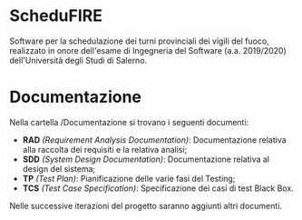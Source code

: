 # ScheduFIRE
Software per la schedulazione dei turni provinciali dei vigili del fuoco, realizzato in onore dell'esame di Ingegneria del Software (a.a. 2019/2020) dell'Università degli Studi di Salerno.
# Documentazione
Nella cartella /Documentazione si trovano i seguenti documenti:
* **RAD** _(Requirement Analysis Documentation)_: Documentazione relativa alla raccolta dei requisiti e la relativa analisi;
* **SDD** _(System Design Documentation)_: Documentazione relativa al design del sistema;
* **TP** _(Test Plan)_: Pianificazione delle varie fasi del Testing;
* **TCS** _(Test Case Specification)_: Specificazione dei casi di test Black Box.  


Nelle successive iterazioni del progetto saranno aggiunti altri documenti.
